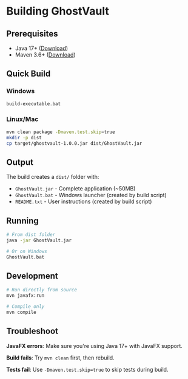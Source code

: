# Building GhostVault

## Prerequisites
- Java 17+ ([Download](https://adoptium.net/))
- Maven 3.6+ ([Download](https://maven.apache.org/download.cgi))

## Quick Build

### Windows
```bash
build-executable.bat
```

### Linux/Mac
```bash
mvn clean package -Dmaven.test.skip=true
mkdir -p dist
cp target/ghostvault-1.0.0.jar dist/GhostVault.jar
```

## Output

The build creates a `dist/` folder with:
- `GhostVault.jar` - Complete application (~50MB)
- `GhostVault.bat` - Windows launcher (created by build script)
- `README.txt` - User instructions (created by build script)

## Running

```bash
# From dist folder
java -jar GhostVault.jar

# Or on Windows
GhostVault.bat
```

## Development

```bash
# Run directly from source
mvn javafx:run

# Compile only
mvn compile
```

## Troubleshoot

**JavaFX errors**: Make sure you're using Java 17+ with JavaFX support.

**Build fails**: Try `mvn clean` first, then rebuild.

**Tests fail**: Use `-Dmaven.test.skip=true` to skip tests during build.